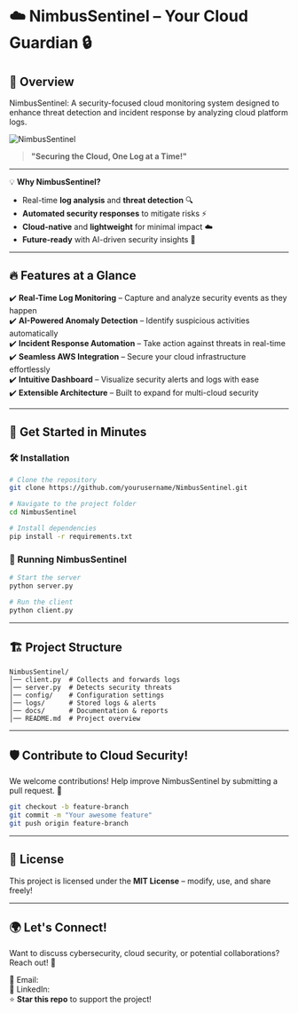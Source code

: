 # ☁️ NimbusSentinel – Your Cloud Guardian 🔒

## 🚀 Overview

NimbusSentinel: A security-focused cloud monitoring system designed to enhance threat detection and incident response by analyzing cloud platform logs.

![NimbusSentinel](https://yourimageurl.com/banner.png)  
> **"Securing the Cloud, One Log at a Time!"**

---


💡 **Why NimbusSentinel?**
- Real-time **log analysis** and **threat detection** 🔍
- **Automated security responses** to mitigate risks ⚡
- **Cloud-native** and **lightweight** for minimal impact ☁️
- **Future-ready** with AI-driven security insights 🤖

---

## 🔥 Features at a Glance

✔️ **Real-Time Log Monitoring** – Capture and analyze security events as they happen  
✔️ **AI-Powered Anomaly Detection** – Identify suspicious activities automatically  
✔️ **Incident Response Automation** – Take action against threats in real-time  
✔️ **Seamless AWS Integration** – Secure your cloud infrastructure effortlessly  
✔️ **Intuitive Dashboard** – Visualize security alerts and logs with ease  
✔️ **Extensible Architecture** – Built to expand for multi-cloud security  

---

## 🎯 Get Started in Minutes

### 🛠️ Installation

```bash
# Clone the repository
git clone https://github.com/yourusername/NimbusSentinel.git

# Navigate to the project folder
cd NimbusSentinel

# Install dependencies
pip install -r requirements.txt
```

### 🚀 Running NimbusSentinel

```bash
# Start the server
python server.py

# Run the client
python client.py
```

---

## 🏗️ Project Structure
```
NimbusSentinel/
│── client.py  # Collects and forwards logs
│── server.py  # Detects security threats
│── config/    # Configuration settings
│── logs/      # Stored logs & alerts
│── docs/      # Documentation & reports
│── README.md  # Project overview
```

---

## 🛡️ Contribute to Cloud Security!

We welcome contributions! Help improve NimbusSentinel by submitting a pull request. 🚀

```bash
git checkout -b feature-branch
git commit -m "Your awesome feature"
git push origin feature-branch
```

---

## 📜 License
This project is licensed under the **MIT License** – modify, use, and share freely!

---

## 🌍 Let's Connect!
Want to discuss cybersecurity, cloud security, or potential collaborations? Reach out! 🚀

📧 Email:   
🔗 LinkedIn:  
⭐ **Star this repo** to support the project!
